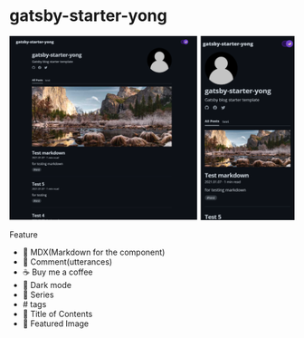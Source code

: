 # gatsby-starter-yong

![demo](./content/assets/demo.png)

Feature

- 🎁 MDX(Markdown for the component)
- 💬 Comment(utterances)
- ☕ Buy me a coffee
- 🌙 Dark mode
- 🎫 Series
- \# tags
- 🔗 Title of Contents
- 🎨 Featured Image
